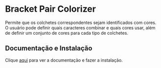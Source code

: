 # Bracket Pair Colorizer

Permite que os colchetes correspondentes sejam identificados com cores. O usuário pode definir quais caracteres combinar e quais cores usar, além de definir um conjunto de cores para cada tipo de colchetes.

## Documentação e Instalação

Clique [aqui](https://marketplace.visualstudio.com/items?itemName=CoenraadS.bracket-pair-colorizer) para ver a documentação e fazer a instalação.
